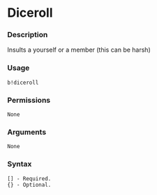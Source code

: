 # Diceroll

### **Description**

Insults a yourself or a member (this can be harsh)

### Usage <a href="#usage" id="usage"></a>

```
b!diceroll
```

### Permissions

```
None
```

### Arguments

```
None
```

### Syntax

```
[] - Required.
{} - Optional.
```
